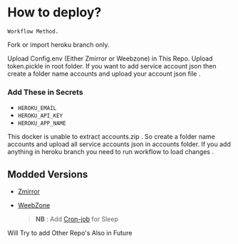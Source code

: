 # How to deploy?

`Workflow Method.`

Fork or import heroku branch only.

Upload Config.env (Either Zmirror or Weebzone) in This Repo.
Upload token.pickle in root folder.
If you want to add service account json then create a folder name accounts and upload your account json file .

### Add These in Secrets

- `HEROKU_EMAIL`
- `HEROKU_API_KEY`
- `HEROKU_APP_NAME`

This docker is unable to extract accounts.zip . So create a folder name accounts and upload all service accounts json in accounts folder.
If you add anything in heroku branch you need to run workflow to load changes .

## Modded Versions

* [Zmirror](https://github.com/kctelegram5/ZMirror-Heromku)
* [WeebZone](https://github.com/kctelegram5/Weebzone-heromku)

  >**NB** : Add [Cron-job](https://cron-job.org/en/) for Sleep 



Will Try to add Other Repo's Also in Future
